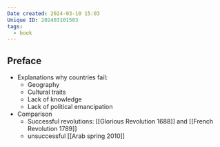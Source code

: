 ```yaml
---
Date created: 2024-03-10 15:03
Unique ID: 202403101503
tags:
  - book
---
```

## Preface
- Explanations why countries fail:
	- Geography
	- Cultural traits 
	- Lack of knowledge
	- Lack of political emancipation
- Comparison
	- Successful revolutions:  [[Glorious Revolution 1688]] and [[French Revolution 1789]]
	- unsuccessful [[Arab spring 2010]]